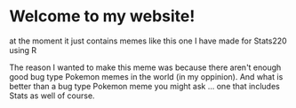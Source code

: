  <!--- need to point to new meme when I make it --->
# Welcome to my website!

at the moment it just contains memes like this one I have made for Stats220 using R
![]()

The reason I wanted to make this meme was because there aren't enough good bug type Pokemon memes in the world (in my oppinion). And what is better than a bug type Pokemon meme you might ask ... one that includes Stats as well of course.

